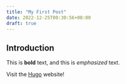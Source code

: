 ```yaml
---
title: "My First Post"
date: 2022-12-25T00:30:56+08:00
draft: true
---
```

## Introduction

This is **bold** text, and this is *emphasized* text.

Visit the [Hugo](https://gohugo.io) website!
